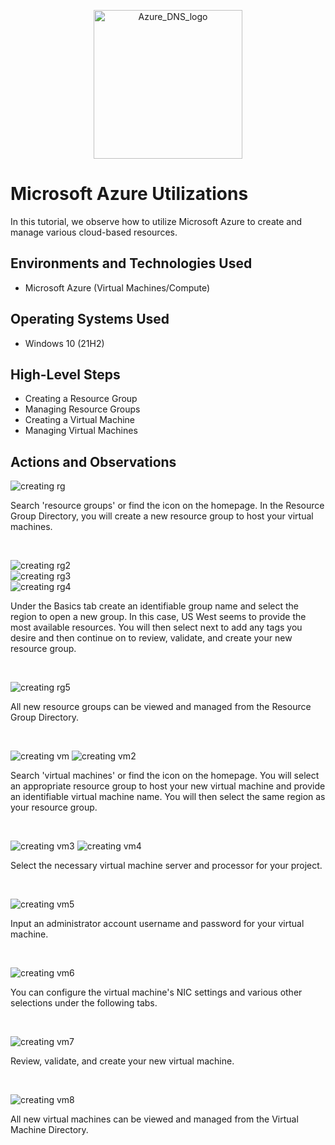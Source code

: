 <p align="center">
<img width="238" alt="Azure_DNS_logo" src="https://github.com/kylewilliamsrr/azure-utilizations/assets/144828759/7d63a336-998c-4e8b-9151-0db45c38091d">


  
</p>

<h1>Microsoft Azure Utilizations</h1>
In this tutorial, we observe how to utilize Microsoft Azure to create and manage various cloud-based resources. <br />



<h2>Environments and Technologies Used</h2>

- Microsoft Azure (Virtual Machines/Compute)


<h2>Operating Systems Used </h2>

- Windows 10 (21H2)

<h2>High-Level Steps</h2>

- Creating a Resource Group
- Managing Resource Groups
- Creating a Virtual Machine 
- Managing Virtual Machines

<h2>Actions and Observations</h2>

<p>

  ![creating rg](https://github.com/kylewilliamsrr/azure-utilizations/assets/144828759/49d5bf68-50a6-4760-a103-0840d9e20407)

</p>
<p>
Search 'resource groups' or find the icon on the homepage. In the Resource Group Directory, you will create a new resource group to host your virtual machines. 
</p>
<br />

<p>

![creating rg2](https://github.com/kylewilliamsrr/azure-utilizations/assets/144828759/efbb7a93-adcc-4192-b542-24262f1aa738)
<br />
![creating rg3](https://github.com/kylewilliamsrr/azure-utilizations/assets/144828759/abae046d-e227-435d-83db-44a58608a5c8)
<br />
![creating rg4](https://github.com/kylewilliamsrr/azure-utilizations/assets/144828759/b7eb6885-7071-4ac8-9535-550f31bd5c21)

</p>
<p>
Under the Basics tab create an identifiable group name and select the region to open a new group. In this case, US West seems to provide the most available resources. You will then select next to add any tags you desire and then continue on to review, validate, and create your new resource group. 

</p>
<br />

<p>

![creating rg5](https://github.com/kylewilliamsrr/azure-utilizations/assets/144828759/6bdb1c9a-b5c6-40ca-acc5-2bcc64776b75)

</p>
<p>
All new resource groups can be viewed and managed from the Resource Group Directory. 
</p>
<br />

<p>

![creating vm](https://github.com/kylewilliamsrr/azure-utilizations/assets/144828759/cf75e7cc-777a-42ef-8b24-75e3337d0c29) 
![creating vm2](https://github.com/kylewilliamsrr/azure-utilizations/assets/144828759/5302b4ea-f72a-4edc-8b14-30b29fb31e1b)


</p>
<p>
Search 'virtual machines' or find the icon on the homepage. You will select an appropriate resource group to host your new virtual machine and provide an identifiable virtual machine name. You will then select the same region as your resource group. 
</p>
<br />

<p>

![creating vm3](https://github.com/kylewilliamsrr/azure-utilizations/assets/144828759/4f1a3504-05e3-4556-961d-f90e014e7004)
![creating vm4](https://github.com/kylewilliamsrr/azure-utilizations/assets/144828759/03544a5e-937f-4970-aad9-c3b172cf728b)

</p>
<p>
Select the necessary virtual machine server and processor for your project.
</p>
<br />

<p>

![creating vm5](https://github.com/kylewilliamsrr/azure-utilizations/assets/144828759/8f6a546d-4584-4e64-85d0-7b5c35fc8f86)

</p>
<p>
Input an administrator account username and password for your virtual machine. 
</p>
<br />

<p>

![creating vm6](https://github.com/kylewilliamsrr/azure-utilizations/assets/144828759/35794e9c-5ad6-40d2-b42f-98cb170a7563)

</p>
<p>
You can configure the virtual machine's NIC settings and various other selections under the following tabs. 
</p>
<br />

<p>

![creating vm7](https://github.com/kylewilliamsrr/azure-utilizations/assets/144828759/3444b4eb-f39d-44a3-b518-93fe17698b16)

</p>
<p>
Review, validate, and create your new virtual machine. 
</p>
<br />

<p>

![creating vm8](https://github.com/kylewilliamsrr/azure-utilizations/assets/144828759/c2dd1fa9-d01f-45cb-b94d-52ee14ec13a3)

</p>
<p>
All new virtual machines can be viewed and managed from the Virtual Machine Directory. 
</p>
<br />
